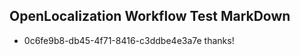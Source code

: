 ## OpenLocalization Workflow Test MarkDown
* 0c6fe9b8-db45-4f71-8416-c3ddbe4e3a7e thanks!

<!--HONumber=Aug16_HO1-->


